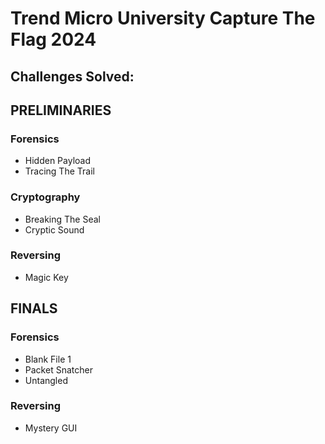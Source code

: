 # Trend Micro University Capture The Flag 2024

## Challenges Solved:
## PRELIMINARIES

### Forensics
- Hidden Payload
- Tracing The Trail

### Cryptography
- Breaking The Seal
- Cryptic Sound

### Reversing
- Magic Key

## FINALS

### Forensics
- Blank File 1
- Packet Snatcher
- Untangled

### Reversing
- Mystery GUI
